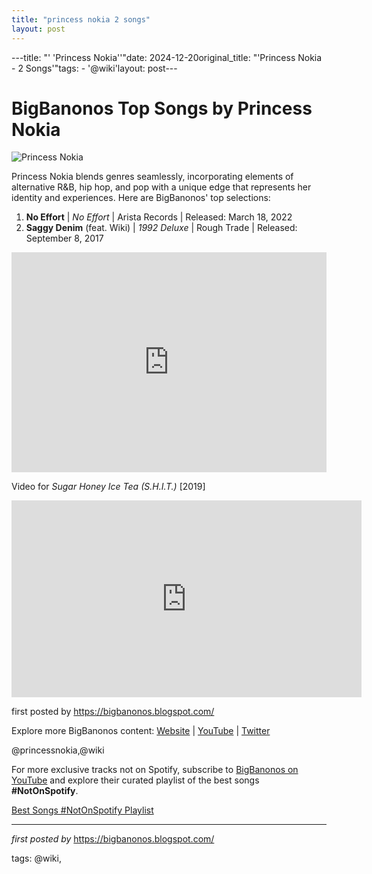 ```yaml
---
title: "princess nokia 2 songs"
layout: post
---
```

---title: "' 'Princess Nokia''"date: 2024-12-20original_title: "'Princess Nokia - 2 Songs'"tags:  - '@wiki'layout: post---<h1>BigBanonos Top Songs by Princess Nokia</h1><img src="https://images.genius.com/30af6743fecc5bf16acda970486c4b17.1000x1000x1.jpg" alt="Princess Nokia"> <p>Princess Nokia blends genres seamlessly, incorporating elements of alternative R&B, hip hop, and pop with a unique edge that represents her identity and experiences. Here are BigBanonos' top selections:</p> <ol> <li><strong>No Effort</strong> | <em>No Effort</em> | Arista Records | Released: March 18, 2022</li> <li><strong>Saggy Denim</strong> (feat. Wiki) | <em>1992 Deluxe</em> | Rough Trade | Released: September 8, 2017</li></ol> <div> <iframe src="https://open.spotify.com/embed/playlist/4VaR73rq8KT340cnEvPXEM?utm_source=generator" width="100%" height="352" frameborder="0" allow="autoplay; clipboard-write; encrypted-media; fullscreen; picture-in-picture" loading="lazy"></iframe></div> <p>Video for <em>Sugar Honey Ice Tea (S.H.I.T.)</em> [2019]</p><iframe allow="accelerometer; autoplay; encrypted-media; gyroscope; picture-in-picture" allowfullscreen="" frameborder="0" height="315" src="https://www.youtube.com/embed/videoseries?list=PLtuNtuTatqI2Xo3rrxuJUP06srfdXN53L" width="560"></iframe> <p>first posted by <a href="https://bigbanonos.blogspot.com/">https://bigbanonos.blogspot.com/</a></p> <div> <p>Explore more BigBanonos content: <a href="https://bigbanonos.blogspot.com/">Website</a> | <a href="https://www.youtube.com/@BigBanonos">YouTube</a> | <a href="https://x.com/bigbanonos">Twitter</a></p></div> <!-- Tags --><p>@princessnokia,@wiki</p><!--Subscribe and Playlist Links--><div>    <p>For more exclusive tracks not on Spotify, subscribe to <a href="https://www.youtube.com/@BigBanonos" target="_blank">BigBanonos on YouTube</a> and explore their curated playlist of the best songs <strong>#NotOnSpotify</strong>.</p>    <p><a href="https://www.youtube.com/playlist?list=PLtuNtuTatqI0kFahUCbtbfenC_ET5O_tr" target="_blank">Best Songs #NotOnSpotify Playlist<br /></a></p></div><hr /><p><em>first posted by</em> <a href="https://bigbanonos.blogspot.com/" rel="noopener" target="_new">https://bigbanonos.blogspot.com/</a></p><p>tags: @wiki,</p>